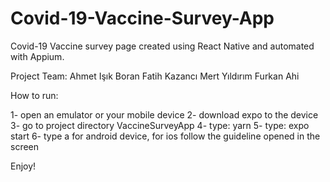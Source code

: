 # Covid-19-Vaccine-Survey-App
Covid-19 Vaccine survey page created using React Native and automated with Appium.

Project Team:
Ahmet Işık
Boran Fatih Kazancı
Mert Yıldırım
Furkan Ahi

How to run:

1- open an emulator or  your mobile device
2- download expo to the device
3- go to project directory VaccineSurveyApp
4- type: yarn
5- type: expo start
6- type a for android device, for ios follow the guideline opened in the screen

Enjoy!
